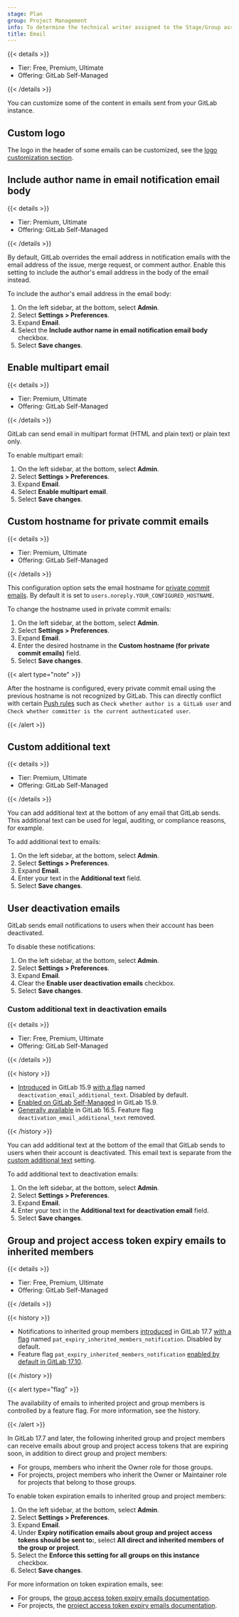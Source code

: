 ```yaml
---
stage: Plan
group: Project Management
info: To determine the technical writer assigned to the Stage/Group associated with this page, see https://handbook.gitlab.com/handbook/product/ux/technical-writing/#assignments
title: Email
---
```


{{< details >}}

- Tier: Free, Premium, Ultimate
- Offering: GitLab Self-Managed

{{< /details >}}

You can customize some of the content in emails sent from your GitLab instance.

## Custom logo

The logo in the header of some emails can be customized, see the [logo customization section](../appearance.md#customize-your-homepage-button).

## Include author name in email notification email body

{{< details >}}

- Tier: Premium, Ultimate
- Offering: GitLab Self-Managed

{{< /details >}}

By default, GitLab overrides the email address in notification emails with the email address
of the issue, merge request, or comment author. Enable this setting to include the author's email
address in the body of the email instead.

To include the author's email address in the email body:

1. On the left sidebar, at the bottom, select **Admin**.
1. Select **Settings > Preferences**.
1. Expand **Email**.
1. Select the **Include author name in email notification email body** checkbox.
1. Select **Save changes**.

## Enable multipart email

{{< details >}}

- Tier: Premium, Ultimate
- Offering: GitLab Self-Managed

{{< /details >}}

GitLab can send email in multipart format (HTML and plain text) or plain text only.

To enable multipart email:

1. On the left sidebar, at the bottom, select **Admin**.
1. Select **Settings > Preferences**.
1. Expand **Email**.
1. Select **Enable multipart email**.
1. Select **Save changes**.

## Custom hostname for private commit emails

{{< details >}}

- Tier: Premium, Ultimate
- Offering: GitLab Self-Managed

{{< /details >}}

This configuration option sets the email hostname for [private commit emails](../../user/profile/_index.md#use-an-automatically-generated-private-commit-email).
 By default it is set to `users.noreply.YOUR_CONFIGURED_HOSTNAME`.

To change the hostname used in private commit emails:

1. On the left sidebar, at the bottom, select **Admin**.
1. Select **Settings > Preferences**.
1. Expand **Email**.
1. Enter the desired hostname in the **Custom hostname (for private commit emails)** field.
1. Select **Save changes**.

{{< alert type="note" >}}

After the hostname is configured, every private commit email using the previous hostname is not
recognized by GitLab. This can directly conflict with certain [Push rules](../../user/project/repository/push_rules.md) such as
`Check whether author is a GitLab user` and `Check whether committer is the current authenticated user`.

{{< /alert >}}

## Custom additional text

{{< details >}}

- Tier: Premium, Ultimate
- Offering: GitLab Self-Managed

{{< /details >}}

You can add additional text at the bottom of any email that GitLab sends. This additional text
can be used for legal, auditing, or compliance reasons, for example.

To add additional text to emails:

1. On the left sidebar, at the bottom, select **Admin**.
1. Select **Settings > Preferences**.
1. Expand **Email**.
1. Enter your text in the **Additional text** field.
1. Select **Save changes**.

## User deactivation emails

GitLab sends email notifications to users when their account has been deactivated.

To disable these notifications:

1. On the left sidebar, at the bottom, select **Admin**.
1. Select **Settings > Preferences**.
1. Expand **Email**.
1. Clear the **Enable user deactivation emails** checkbox.
1. Select **Save changes**.

### Custom additional text in deactivation emails

{{< details >}}

- Tier: Free, Premium, Ultimate
- Offering: GitLab Self-Managed

{{< /details >}}

{{< history >}}

- [Introduced](https://gitlab.com/gitlab-org/gitlab/-/issues/355964) in GitLab 15.9 [with a flag](../feature_flags.md) named `deactivation_email_additional_text`. Disabled by default.
- [Enabled on GitLab Self-Managed](https://gitlab.com/gitlab-org/gitlab/-/merge_requests/111882) in GitLab 15.9.
- [Generally available](https://gitlab.com/gitlab-org/gitlab/-/issues/392761) in GitLab 16.5. Feature flag `deactivation_email_additional_text` removed.

{{< /history >}}

You can add additional text at the bottom of the email that GitLab sends to users when their account
is deactivated. This email text is separate from the [custom additional text](#custom-additional-text)
setting.

To add additional text to deactivation emails:

1. On the left sidebar, at the bottom, select **Admin**.
1. Select **Settings > Preferences**.
1. Expand **Email**.
1. Enter your text in the **Additional text for deactivation email** field.
1. Select **Save changes**.

## Group and project access token expiry emails to inherited members

{{< details >}}

- Tier: Free, Premium, Ultimate
- Offering: GitLab Self-Managed

{{< /details >}}

{{< history >}}

- Notifications to inherited group members [introduced](https://gitlab.com/gitlab-org/gitlab/-/issues/463016) in GitLab 17.7 [with a flag](../feature_flags.md) named `pat_expiry_inherited_members_notification`. Disabled by default.
- Feature flag `pat_expiry_inherited_members_notification` [enabled by default in GitLab 17.10](https://gitlab.com/gitlab-org/gitlab/-/issues/393772).

{{< /history >}}

{{< alert type="flag" >}}

The availability of emails to inherited project and group members is controlled by a feature flag. For more information, see the history.

{{< /alert >}}

In GitLab 17.7 and later, the following inherited group and project members can receive emails about group and project access tokens that are expiring soon, in addition to direct group and project members:

- For groups, members who inherit the Owner role for those groups.
- For projects, project members who inherit the Owner or Maintainer role for projects that belong to those groups.

To enable token expiration emails to inherited group and project members:

1. On the left sidebar, at the bottom, select **Admin**.
1. Select **Settings > Preferences**.
1. Expand **Email**.
1. Under **Expiry notification emails about group and project access tokens should be sent to:**, select **All direct and inherited members of the group or project**.
1. Select the **Enforce this setting for all groups on this instance** checkbox.
1. Select **Save changes**.

For more information on token expiration emails, see:

- For groups, the [group access token expiry emails documentation](../../user/group/settings/group_access_tokens.md#group-access-token-expiry-emails).
- For projects, the [project access token expiry emails documentation](../../user/project/settings/project_access_tokens.md#project-access-token-expiry-emails).

<!-- ## Troubleshooting

Include any troubleshooting steps that you can foresee. If you know beforehand what issues
one might have when setting this up, or when something is changed, or on upgrading, it's
important to describe those, too. Think of things that may go wrong and include them here.
This is important to minimize requests for support, and to avoid doc comments with
questions that you know someone might ask.

Each scenario can be a third-level heading, for example `### Getting error message X`.
If you have none to add when creating a doc, leave this section in place
but commented out to help encourage others to add to it in the future. -->

